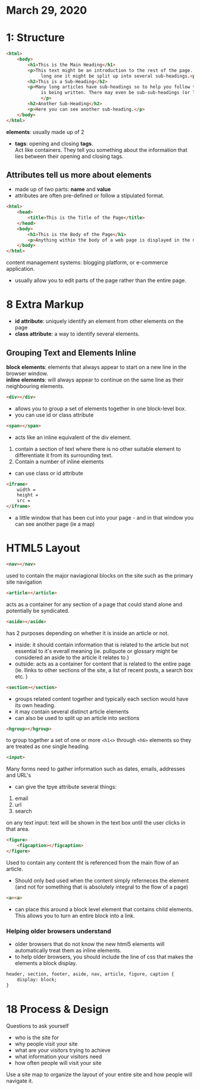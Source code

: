 # March 29, 2020

# 1: Structure 


```html
<html>
	<body>
		<h1>This is the Main Heading</h1>
		<p>This text might be an introduction to the rest of the page. And if the page is a 
			 long one it might be split up into several sub-headings.<p>
		<h2>This is a Sub-Heading</h2>
		<p>Many long articles have sub-headings so to help you follow the structure of what 
			 is being written. There may even be sub-sub-headings (or lower-level headings).
			 </p>
		<h2>Another Sub-Heading</h2>
		<p>Here you can see another sub-heading.</p>
	</body>
</html>
```

**elements**: usually made up of 2 <br>
* **tags**: opening and closing **tags**. <br>
Act like containers. They tell you something about the information that lies between their opening and closing tags.

## Attributes tell us more about elements
* made up of two parts: **name** and **value** 
* attributes are often pre-defined or follow a stipulated format. 

```html 
<html>
	<head>
		<title>This is the Title of the Page</title>
	</head>
	<body>
		<h1>This is the Body of the Page</h1>
		<p>Anything within the body of a web page is displayed in the main browser window.</p>
	</body>
</html>
``` 

content management systems: blogging platform, or e-commerce application. 
* usually allow you to edit parts of the page rather than the entire page. 

# 8 Extra Markup
* **id attribute**: uniquely identify an element from other elements on the page
* **class attribute**: a way to identify several elements. 

## Grouping Text and Elements Inline
**block elements**: elements that always appear to start on a new line in the browser window. <br>
**inline elements**: will always appear to continue on the same line as their neighbouring elements. 

```html
<div></div>
```
* allows you to group a set of elements together in one block-level box. 
* you can use id or class attribute 

```html
<span></span>
```
* acts like an inline equivalent of the div element. 
1. contain a section of text where there is no other suitable element to differentiate it from its surrounding text. 
2. Contain a number of inline elements 
* can use class or id attribute 

```html 
<iframe>
    width =
    height = 
    src = 
</iframe>
```
* a little window that has been cut into your page - and in that window you can see another page (ie a map)

# HTML5 Layout
```html
<nav></nav>
```
used to contain the major naviagional blocks on the site such as the primary site navigation 

```html
<article></article>
```
acts as a container for any section of a page that could stand alone and potentially be syndicated. 

```html
<aside></aside>
```
has 2 purposes depending on whether it is inside an article or not. 
* inside: it should contain information that is related to the article but not essential to it's everall meaning (ie. pullquote or glossary might be considered an aside to the article it relates to.)
* outside: acts as a container for content that is related to the entire page (ie. llinks to other sections of the site, a list of recent posts, a search box etc. )

```html
<section></section>
```
* groups related content together and typically each section would have its own heading. 
* it may contain several distinct article elements 
* can also be used to split up an article into sections 

```html
<hgroup></hgroup>
```
to group together a set of one or more ```<h1<>``` through ```<h6>``` elements so they are treated as one single heading. 


```html
<input>
```
Many forms need to gather information such as dates, emails, addresses and URL's 
* can give the tpye attribute several things: 
1. email
2. url
3. search

on any text input: text will be shown in the text box until the user clicks in that area. 

```html
<figure>
    <figcaption></figcaption>
</figure> 
```
Used to contain any content tht is referenced from the main flow of an article. 
* Should only bed used when the content simply referneces the element (and not for something that is absolutely integral to the flow of a page)

```html
<a><a>
```
* can place this around a block level element that contains child elements. This allows you to turn an entire block into a link. 

### Helping older browsers understand 
* older browsers that do not know the new html5 elements will automatically treat them as inline elements. 
* to help older browsers, you should include the line of css that makes the elements a block display. 

```html
header, section, footer, aside, nav, article, figure, caption {
    display: block; 
}
```
# 18 Process & Design
Questions to ask yourself
* who is the site for 
* why people visit your site
* what are your visitors trying to achieve 
* what information your visitors need
* how often people will visit your site

Use a site map to organize the layout of your entire site and how people will navigate it. 
